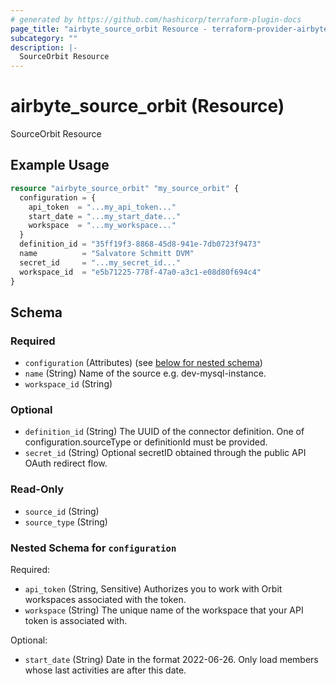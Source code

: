 ```yaml
---
# generated by https://github.com/hashicorp/terraform-plugin-docs
page_title: "airbyte_source_orbit Resource - terraform-provider-airbyte"
subcategory: ""
description: |-
  SourceOrbit Resource
---
```


# airbyte_source_orbit (Resource)

SourceOrbit Resource

## Example Usage

```terraform
resource "airbyte_source_orbit" "my_source_orbit" {
  configuration = {
    api_token  = "...my_api_token..."
    start_date = "...my_start_date..."
    workspace  = "...my_workspace..."
  }
  definition_id = "35ff19f3-8868-45d8-941e-7db0723f9473"
  name          = "Salvatore Schmitt DVM"
  secret_id     = "...my_secret_id..."
  workspace_id  = "e5b71225-778f-47a0-a3c1-e08d80f694c4"
}
```

<!-- schema generated by tfplugindocs -->
## Schema

### Required

- `configuration` (Attributes) (see [below for nested schema](#nestedatt--configuration))
- `name` (String) Name of the source e.g. dev-mysql-instance.
- `workspace_id` (String)

### Optional

- `definition_id` (String) The UUID of the connector definition. One of configuration.sourceType or definitionId must be provided.
- `secret_id` (String) Optional secretID obtained through the public API OAuth redirect flow.

### Read-Only

- `source_id` (String)
- `source_type` (String)

<a id="nestedatt--configuration"></a>
### Nested Schema for `configuration`

Required:

- `api_token` (String, Sensitive) Authorizes you to work with Orbit workspaces associated with the token.
- `workspace` (String) The unique name of the workspace that your API token is associated with.

Optional:

- `start_date` (String) Date in the format 2022-06-26. Only load members whose last activities are after this date.



